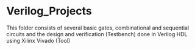 # Verilog_Projects

This folder consists of several basic gates, combinational and sequential circuits and the design and verification (Testbench) done in Verilog HDL using Xilinx Vivado (Tool)
